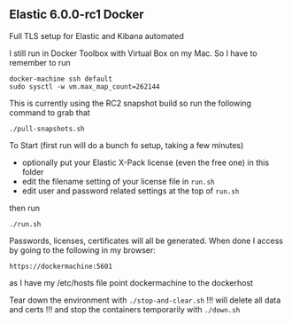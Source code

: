## Elastic 6.0.0-rc1 Docker

Full TLS setup for Elastic and Kibana automated


I still run in Docker Toolbox with Virtual Box on my Mac.  So I have to remember to run


```
docker-machine ssh default
sudo sysctl -w vm.max_map_count=262144
```


This is currently using the RC2 snapshot build so run the following command to grab that

```
./pull-snapshots.sh
```

To Start (first run will do a bunch fo setup, taking a few minutes)

* optionally put your Elastic X-Pack license (even the free one) in this folder
* edit the filename setting of your license file in ```run.sh```
* edit user and password related settings at the top of  ```run.sh```

then run
```
./run.sh
```

Passwords, licenses, certificates will all be generated.  When done I access by going to the following in my browser:

```
https://dockermachine:5601
```


as I have my /etc/hosts file point dockermachine to the dockerhost


Tear down the environment with ```./stop-and-clear.sh``` !!! will delete all data and certs !!!
and stop the containers temporarily with ```./down.sh```